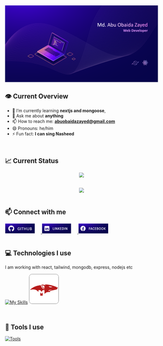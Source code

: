 <!-- ### Hi there 👋 -->


![banner](./images/github-web-developer-banner-01.png)
</br>

## :eye: Current Overview
- 🌱 I’m currently learning **nextjs and mongoose**, 
- 💬 Ask me about **anything**
- 📫 How to reach me: **abuobaidazayed@gmail.com**
- 😄 Pronouns: he/him
- ⚡ Fun fact: **I can sing Nasheed**


</br>

## :chart_with_upwards_trend: Current Status
<p align="center">
<img width="75%" src="https://github-readme-streak-stats.herokuapp.com?user=abuabdullah23&theme=dark&hide_border=true&background=06044a&stroke=e4e3ff&fire=fbb040&sideLabels=92a4ff&currStreakNum=ff39ff&ring=f800ff&currStreakLabel=ff39ff&sideNums=92a4ff" />
</p>


</br>



<div align="center">
<img src="https://github-readme-stats.vercel.app/api/top-langs/?username=abuabdullah23&theme=algolia&background=06044a&hide_border=true" />
</div>



</br>

## :mailbox: Connect with me
<div align="left">
<a href="https://github.com/abuabdullah23" target="_blank">
<img src='./images/icons/github-web-developer-banner_github.png' alt=github style="margin-right: 20px;" />
</a>
<a href="https://www.linkedin.com/in/md-abu-obaida-zayed/" target="_blank">
<img src='./images/icons/github-web-developer-banner_linkedin.png' alt=linkedin style="margin-right: 20px;" />
</a>
<a href="https://www.facebook.com/abuobaidazayed" target="_blank">
<img src='./images/icons/github-web-developer-banner_facebook.png' alt=facebook style="margin-right: 20px;" />
</a>
</div>


</br>

## :computer: Technologies I use
<p>I am working with react, tailwind, mongodb, express, nodejs etc</p>

[![My Skills](https://skillicons.dev/icons?i=html,css,js,tailwind,bootstrap,firebase,react,nodejs,express,mongodb)](https://skillicons.dev)
<img style="border: 1px gray solid; background:#ededed; border-radius:10px" src="./images/icons/icons8-mongoose.svg"/>


</br>

## 🧰 Tools I use
[![Tools](https://skillicons.dev/icons?i=vscode,figma,ps,ai,xd)](https://skillicons.dev)


<!-- Here are some ideas to get you started:

- 🔭 I’m currently working on ...
- 🌱 I’m currently learning ...
- 👯 I’m looking to collaborate on ...
- 🤔 I’m looking for help with ...
- 💬 Ask me about ...
- 📫 How to reach me: ...
- 😄 Pronouns: ...
- ⚡ Fun fact: ... -->


